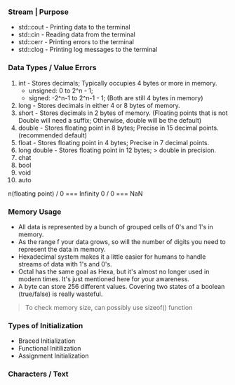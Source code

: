 ### Stream | Purpose

- std::cout - Printing data to the terminal
- std::cin - Reading data from the terminal
- std::cerr - Printing errors to the terminal
- std::clog - Printing log messages to the terminal

### Data Types / Value Errors

1. int - Stores decimals; Typically occupies 4 bytes or more in memory.
   - unsigned: 0 to 2^n - 1;
   - signed: -2^n-1 to 2^n-1 - 1; (Both are still 4 bytes in memory)
2. long - Stores decimals in either 4 or 8 bytes of memory.
3. short - Stores decimals in 2 bytes of memory.
   (Floating points that is not Double will need a suffix; Otherwise, double will be the default)
4. double - Stores floating point in 8 bytes; Precise in 15 decimal points. (recommended default)
5. float - Stores floating point in 4 bytes; Precise in 7 decimal points.
6. long double - Stores floating point in 12 bytes; > double in precision.
7. chat
8. bool
9. void
10. auto

n(floating point) / 0 === Infinity
0 / 0 === NaN

### Memory Usage

- All data is represented by a bunch of grouped cells of 0's and 1's in memory.
- As the range f your data grows, so will the number of digits you need to represent the data in memory.
- Hexadecimal system makes it a little easier for humans to handle streams of data with 1's and 0's.
- Octal has the same goal as Hexa, but it's almost no longer used in modern times. It's just mentioned here for your awareness.
- A byte can store 256 different values. Covering two states of a boolean (true/false) is really wasteful.

> To check memory size, can possibly use sizeof() function

### Types of Initialization

- Braced Initialization
- Functional Initilization
- Assignment Initialization

### Characters / Text
